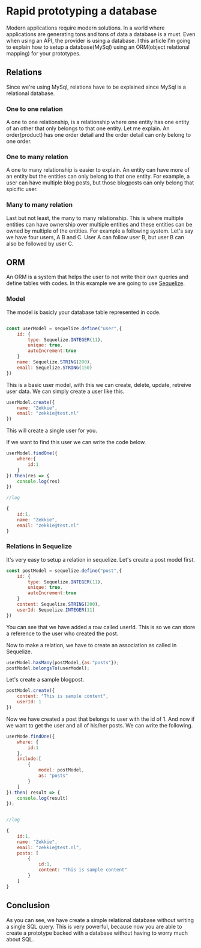 # Rapid prototyping a database

Modern applications require modern solutions. In a world where applications are generating tons and tons of data a database is a must. Even when using an API, the provider is using a database. I this article I'm going to explain how to setup a database(MySql) using an ORM(object relational mapping) for your prototypes. 

## Relations

Since we're using MySql, relations have to be explained since MySql is a relational database. 

### One to one relation

A one to one relationship, is a relationship where one entity has one entity of an other that only belongs to that one entity. Let me explain. An order(product) has one order detail and the order detail can only belong to one order.

### One to many relation

A one to many relationship is easier to explain. An entity can have more of an entity but the entities can only belong to that one entity. For example, a user can have multiple blog posts, but those blogposts can only belong that spicific user. 

### Many to many relation

Last but not least, the many to many relationship. This is where multiple entities can have ownership over multiple entities and these entities can be owned by multiple of the entities. For example a following system. Let's say we have four users, A B and C. User A can follow user B, but user B can also be followed by user C.


## ORM

An ORM is a system that helps the user to not write their own queries and define tables with codes. In this example we are going to use [Sequelize](http://docs.sequelizejs.com/).

### Model

The model is basicly your database table represented in code. 

```javascript

const userModel = sequelize.define("user",{
	id: {
		type: Sequelize.INTEGER(11),
		unique: true,
		autoIncrement:true
	} 
	name: Sequelize.STRING(200),
	email: Sequelize.STRING(150)
})

```

This is a basic user model, with this we can create, delete, update, retreive user data. We can simply create a user like this.

```javascript
userModel.create({
	name: "Zekkie",
	email: "zekkie@test.nl"
})
```
This will create a single user for you. 

If we want to find this user we can write the code below.

```javascript
userModel.findOne({
	where:{
		id:1
	}
}).then(res => {
	console.log(res)
})

//log

{
	id:1,
	name: "Zekkie",
	email: "zekkie@test.nl"
}

```

### Relations in Sequelize

It's very easy to setup a relation in sequelize. Let's create a post model first.

```javascript
const postModel = sequelize.define("post",{
	id: {
		type: Sequelize.INTEGER(11),
		unique: true,
		autoIncrement:true
	} 
	content: Sequelize.STRING(200),
	userId: Sequelize.INTEGER(11)
})
```
You can see that we have added a row called userId. This is so we can store a reference to the user who created the post. 

Now to make a relation, we have to create an association as called in Sequelize. 

```javascript
userModel.hasMany(postModel,{as:"posts"});
postModel.belongsTo(userModel);
```

Let's create a sample blogpost.

```javascript
postModel.create({
	content: "This is sample content",
	userId: 1
})
```
Now we have created a post that belongs to user with the id of 1. And now if we want to get the user and all of his/her posts. We can write the following.
```javascript
userMode.findOne({
	where: {
		id:1
	},
	include:[
		{
			model: postModel,
			as: "posts"
		}
	]
}).then( result => {
	console.log(result)
});


//log

{
	id:1,
	name: "Zekkie",
	email: "zekkie@test.nl",
	posts: [
		{	
			id:1,
			content: "This is sample content"
		}
	]
}
```

## Conclusion

As you can see, we have create a simple relational database without writing a single SQL query. This is very powerful, because now you are able to create a prototype backed with a database without having to worry much about SQL.